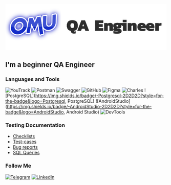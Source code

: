 ![Header](https://github.com/onlyomu/onlyomu/blob/main/assets/1.png?raw=true, "Hello world!")

## I'm a beginner QA Engineer

### Languages and Tools
![YouTrack](https://img.shields.io/badge/-YouTrack-2D2D2D?style=for-the-badge&logo=YouTrack, "YouTrack")
![Postman](https://img.shields.io/badge/-Postman-2D2D2D?style=for-the-badge&logo=postman, "Postman")
![Swagger](https://img.shields.io/badge/-Swagger-2D2D2D?style=for-the-badge&logo=Swagger, "Swagger")
![GitHub](https://img.shields.io/badge/-GitHub-2D2D2D?style=for-the-badge&logo=GitHub, "GitHub")
![Figma](https://img.shields.io/badge/-Figma-2D2D2D?style=for-the-badge&logo=Figma, "Figma")
![Charles](https://img.shields.io/badge/-CharlesProxy-2D2D2D?style=for-the-badge&logo=Charles, "Charles Proxy")
![PostgreSQL](https://img.shields.io/badge/-Postgresql-2D2D2D?style=for-the-badge&logo=Postgresql, PostgreSQL)
![AndroidStudio](https://img.shields.io/badge/-AndroidStudio-2D2D2D?style=for-the-badge&logo=AndroidStudio, Android Studio)
![DevTools](https://img.shields.io/badge/-Devtools-2D2D2D?style=for-the-badge&logo=googleChrome, "DevTools")

### Testing Documentation
* [Checklists](https://github.com/onlyomu/Checklists)
* [Test-cases](https://github.com/onlyomu/Test-cases)
* [Bug reports](https://lrudko.youtrack.cloud/issues?q=%D0%BF%D1%80%D0%BE%D0%B5%D0%BA%D1%82:%20%7B%D0%9B%D0%B5%D0%BE%D0%BD%D0%B8%D0%B4%20%D0%A0%D1%83%D0%B4%D0%BA%D0%BE,%2045%20%D0%BF%D0%BE%D1%82%D0%BE%D0%BA,%20mars%7D)
* [SQL Queries](https://github.com)

### Follow Me
[![Telegram](https://img.shields.io/badge/-Telegram-2D2D2D?style=for-the-badge&logo=Telegram)](https://t.me/omutop)
[![LinkedIn](https://img.shields.io/badge/-Linkedin-2D2D2D?style=for-the-badge&logo=Linkedin)](https://ru.linkedin.com/)
